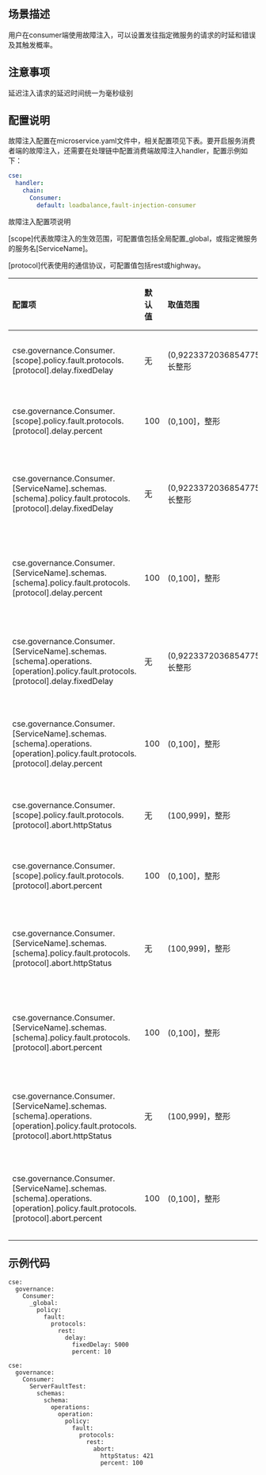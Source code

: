 ## 场景描述

用户在consumer端使用故障注入，可以设置发往指定微服务的请求的时延和错误及其触发概率。

## 注意事项

延迟注入请求的延迟时间统一为毫秒级别

## 配置说明

故障注入配置在microservice.yaml文件中，相关配置项见下表。要开启服务消费者端的故障注入，还需要在处理链中配置消费端故障注入handler，配置示例如下：

```yaml
cse:
  handler:
    chain:
      Consumer:
        default: loadbalance,fault-injection-consumer
```

故障注入配置项说明

\[scope\]代表故障注入的生效范围，可配置值包括全局配置\_global，或指定微服务的服务名\[ServiceName\]。

\[protocol\]代表使用的通信协议，可配置值包括rest或highway。

| 配置项 | 默认值 | 取值范围 | 是否必选 | 含义 | 注意 |
| :--- | :--- | :--- | :--- | :--- | :--- |
| cse.governance.Consumer.\[scope\].policy.fault.protocols.\[protocol\].delay.fixedDelay | 无 | \(0,9223372036854775807\]，长整形 | 否 | Consumer端发送延迟注入请求的延迟时间 | 目前时间单位是毫秒 |
| cse.governance.Consumer.\[scope\].policy.fault.protocols.\[protocol\].delay.percent | 100 | \(0,100\]，整形 | 否 | Consumer端发送延迟注入请求的触发概率 |  |
| cse.governance.Consumer.\[ServiceName\].schemas.\[schema\].policy.fault.protocols.\[protocol\].delay.fixedDelay | 无 | \(0,9223372036854775807\]，长整形 | 否 | Consumer端发送到对应schema的延迟注入请求的延迟时间 | 支持schema级别的配置 |
| cse.governance.Consumer.\[ServiceName\].schemas.\[schema\].policy.fault.protocols.\[protocol\].delay.percent | 100 | \(0,100\]，整形 | 否 | Consumer端发送到对应schema的延迟注入请求的触发概率 | 支持schema级别的配置 |
| cse.governance.Consumer.\[ServiceName\].schemas.\[schema\].operations.\[operation\].policy.fault.protocols.\[protocol\].delay.fixedDelay | 无 | \(0,9223372036854775807\]，长整形 | 否 | Consumer端发送到对应operation的延迟注入请求的延迟时间 | 支持operation级别的配置 |
| cse.governance.Consumer.\[ServiceName\].schemas.\[schema\].operations.\[operation\].policy.fault.protocols.\[protocol\].delay.percent | 100 | \(0,100\]，整形 | 否 | Consumer端发送到对应operation的延迟注入请求的触发概率 | 支持operation级别的配置 |
| cse.governance.Consumer.\[scope\].policy.fault.protocols.\[protocol\].abort.httpStatus | 无 | \(100,999\]，整形 | 否 | Consumer端发送错误注入请求的http错误码 |  |
| cse.governance.Consumer.\[scope\].policy.fault.protocols.\[protocol\].abort.percent | 100 | \(0,100\]，整形 | 否 | Consumer端发送错误注入请求的触发概率 |  |
| cse.governance.Consumer.\[ServiceName\].schemas.\[schema\].policy.fault.protocols.\[protocol\].abort.httpStatus | 无 | \(100,999\]，整形 | 否 | Consumer端发送到对应schema的错误注入请求的http错误码 | 支持schema级别的配置 |
| cse.governance.Consumer.\[ServiceName\].schemas.\[schema\].policy.fault.protocols.\[protocol\].abort.percent | 100 | \(0,100\]，整形 | 否 | Consumer端发送到对应schema的错误注入请求的触发概率 | 支持schema级别的配置 |
| cse.governance.Consumer.\[ServiceName\].schemas.\[schema\].operations.\[operation\].policy.fault.protocols.\[protocol\].abort.httpStatus | 无 | \(100,999\]，整形 | 否 | Consumer端发送到对应operation的错误注入请求的http错误码 | 支持operation级别的配置 |
| cse.governance.Consumer.\[ServiceName\].schemas.\[schema\].operations.\[operation\].policy.fault.protocols.\[protocol\].abort.percent | 100 | \(0,100\]，整形 | 否 | Consumer端发送到对应operation的错误注入请求的触发概率 | 支持operation级别的配置 |

## 示例代码

```
cse:
  governance:
    Consumer:
      _global:
        policy:
          fault:
            protocols:
              rest:
                delay:
                  fixedDelay: 5000
                  percent: 10
```

```
cse:
  governance:
    Consumer:
      ServerFaultTest:
        schemas:
          schema:
            operations:
              operation:
                policy:
                  fault:
                    protocols:
                      rest:
                        abort:
                          httpStatus: 421
                          percent: 100
```



